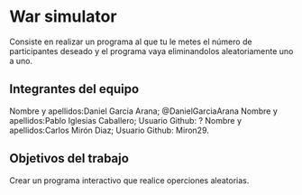 # War simulator

Consiste en realizar un programa al que tu le metes el número de participantes deseado y el programa vaya eliminandolos aleatoriamente uno a uno.

## Integrantes del equipo


Nombre y apellidos:Daniel Garcia Arana; @DanielGarciaArana
Nombre y apellidos:Pablo Iglesias Caballero; Usuario Github: ?
Nombre y apellidos:Carlos Mirón Diaz; Usuario Github: Miron29.


## Objetivos del trabajo

Crear un programa interactivo que realice operciones aleatorias.
